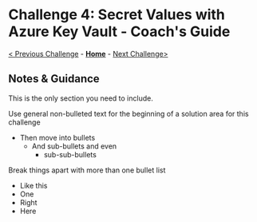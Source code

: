 # Challenge 4: Secret Values with Azure Key Vault - Coach's Guide

[< Previous Challenge](./Solution-03.md) - **[Home](../README.md)** - [Next Challenge>](./Solution-05.md)

## Notes & Guidance
This is the only section you need to include.

Use general non-bulleted text for the beginning of a solution area for this challenge
- Then move into bullets
    - And sub-bullets and even
        - sub-sub-bullets

Break things apart with more than one bullet list
- Like this 
- One
- Right
- Here